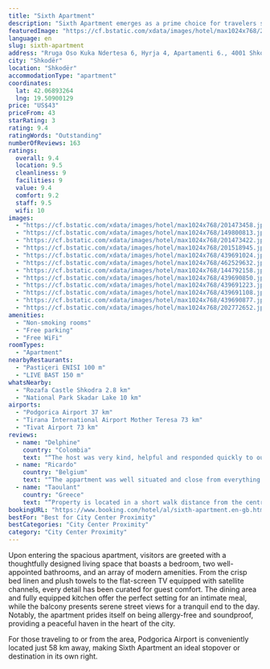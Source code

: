```yaml
---
title: "Sixth Apartment"
description: "Sixth Apartment emerges as a prime choice for travelers seeking comfort and convenience in Shkodër."
featuredImage: "https://cf.bstatic.com/xdata/images/hotel/max1024x768/201473458.jpg?k=e4c10c7b89b0d12d69b279a62155159814e74c3695d5286a8aa4e7ce4f8e87e5&o=&hp=1"
language: en
slug: sixth-apartment
address: "Rruga Oso Kuka Ndertesa 6, Hyrja 4, Apartamenti 6., 4001 Shkodër, Albania"
city: "Shkodër"
location: "Shkodër"
accommodationType: "apartment"
coordinates:
  lat: 42.06893264
  lng: 19.50900129
price: "US$43"
priceFrom: 43
starRating: 3
rating: 9.4
ratingWords: "Outstanding"
numberOfReviews: 163
ratings:
  overall: 9.4
  location: 9.5
  cleanliness: 9
  facilities: 9
  value: 9.4
  comfort: 9.2
  staff: 9.5
  wifi: 10
images:
  - "https://cf.bstatic.com/xdata/images/hotel/max1024x768/201473458.jpg?k=e4c10c7b89b0d12d69b279a62155159814e74c3695d5286a8aa4e7ce4f8e87e5&o=&hp=1"
  - "https://cf.bstatic.com/xdata/images/hotel/max1024x768/149800813.jpg?k=721f280b1fa7139c16a121ede3f496a6712349431cb133cc700f0cb142f8ef42&o=&hp=1"
  - "https://cf.bstatic.com/xdata/images/hotel/max1024x768/201473422.jpg?k=ae7612ab309140580355b18206275941abf3fb10f5008c348ccbbc0048dc5d3b&o=&hp=1"
  - "https://cf.bstatic.com/xdata/images/hotel/max1024x768/201518945.jpg?k=64005b9cab75052d743db4f5c3f2733d7573433dcc9c7f0e2f79853d3cccd8c6&o=&hp=1"
  - "https://cf.bstatic.com/xdata/images/hotel/max1024x768/439691024.jpg?k=97dab1801335b9ceb1ce08afac614657c199741d2b466b1226149a903953f7a9&o=&hp=1"
  - "https://cf.bstatic.com/xdata/images/hotel/max1024x768/462529632.jpg?k=3e14fe301910d7d77126c6b5a03c727ac53ac8cb5aa8534be93350c418fe78b0&o=&hp=1"
  - "https://cf.bstatic.com/xdata/images/hotel/max1024x768/144792158.jpg?k=7b361f0f97937d55e694da96a44820d17ac9384bc36cac8f98b35969a53225cb&o=&hp=1"
  - "https://cf.bstatic.com/xdata/images/hotel/max1024x768/439690850.jpg?k=ee65b7507582e1bd1c5b6aa4db57cccc1d9c28d3a3f4bedf87084c0a89641e6d&o=&hp=1"
  - "https://cf.bstatic.com/xdata/images/hotel/max1024x768/439691223.jpg?k=f783d864a1f695f1204543c6e92a839316335655eaa0461da7555c8daea7e16e&o=&hp=1"
  - "https://cf.bstatic.com/xdata/images/hotel/max1024x768/439691108.jpg?k=ef1660784f4d24fe285a16447a34ad1b9d757fe27f54cbf719307cb0a84373ab&o=&hp=1"
  - "https://cf.bstatic.com/xdata/images/hotel/max1024x768/439690877.jpg?k=a22805e6801d41e17a390d57b5d14be5a38e450d24ee4c5c15f2c7ee7502771e&o=&hp=1"
  - "https://cf.bstatic.com/xdata/images/hotel/max1024x768/202772652.jpg?k=c5bc026731e34ee607c34115c61346b7d18c153220cb608c8548ec33e6794e0e&o=&hp=1"
amenities:
  - "Non-smoking rooms"
  - "Free parking"
  - "Free WiFi"
roomTypes:
  - "Apartment"
nearbyRestaurants:
  - "Pastiçeri ENISI 100 m"
  - "LIVE BAST 150 m"
whatsNearby:
  - "Rozafa Castle Shkodra 2.8 km"
  - "National Park Skadar Lake 10 km"
airports:
  - "Podgorica Airport 37 km"
  - "Tirana International Airport Mother Teresa 73 km"
  - "Tivat Airport 73 km"
reviews:
  - name: "Delphine"
    country: "Colombia"
    text: "“The host was very kind, helpful and responded quickly to our messages. Apartment is very comfortable and well located to visit Skhoder (3 minutes walk from main bus stops).”"
  - name: "Ricardo"
    country: "Belgium"
    text: "“The appartment was well situated and close from everything. It was well cleaned, spacious, had everything you need. The host was realy Nice and gave me places to eat traditional food and to take the bus. I really enjoyed it and recommand it to...”"
  - name: "Taoulant"
    country: "Greece"
    text: "“Property is located in a short walk distance from the centre. Is clean and comfortable for a family of 4 .”"
bookingURL: "https://www.booking.com/hotel/al/sixth-apartment.en-gb.html?aid=8035640"
bestFor: "Best for City Center Proximity"
bestCategories: "City Center Proximity"
category: "City Center Proximity"
---
```


Upon entering the spacious apartment, visitors are greeted with a thoughtfully designed living space that boasts a bedroom, two well-appointed bathrooms, and an array of modern amenities. From the crisp bed linen and plush towels to the flat-screen TV equipped with satellite channels, every detail has been curated for guest comfort. The dining area and fully equipped kitchen offer the perfect setting for an intimate meal, while the balcony presents serene street views for a tranquil end to the day. Notably, the apartment prides itself on being allergy-free and soundproof, providing a peaceful haven in the heart of the city.

For those traveling to or from the area, Podgorica Airport is conveniently located just 58 km away, making Sixth Apartment an ideal stopover or destination in its own right.
